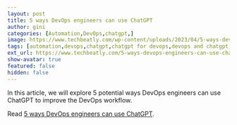 ```yaml
---
layout: post
title: 5 ways DevOps engineers can use ChatGPT
author: gini
categories: [Automation,DevOps,chatgpt,]
image: https://www.techbeatly.com/wp-content/uploads/2023/04/5-ways-devops-can-use-chatgpt-1024x576.png
tags: [automation,devops,chatgpt,chatgpt for devops,devops and chatgpt,using ai in devops,using chatgpt for devops,using openai in devops,]
ext_url: https://www.techbeatly.com/5-ways-devops-engineers-can-use-chatgpt/
show-avatar: true
featured: false
hidden: false
---
```


In this article, we will explore 5 potential ways DevOps engineers can use ChatGPT to improve the DevOps workflow.

Read [5 ways DevOps engineers can use ChatGPT](https://www.techbeatly.com/5-ways-devops-engineers-can-use-chatgpt/).
